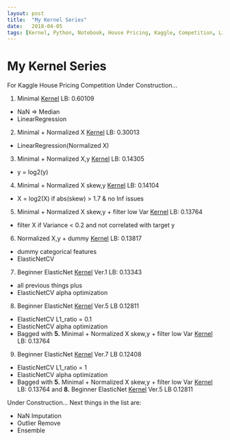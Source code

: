 ```yaml
---
layout: post
title:  "My Kernel Series"
date:   2018-04-05
tags: [Kernel, Python, Notebook, House Pricing, Kaggle, Competition, Linear Regression]
---
```


# My Kernel Series
For Kaggle House Pricing Competition
Under Construction...

1. Minimal [Kernel](https://www.kaggle.com/mineshjethva/let-s-do-the-minimal) LB: 0.60109
  * NaN =&gt; Median
  * LinearRegression

2. Minimal + Normalized X [Kernel](https://www.kaggle.com/mineshjethva/the-minimal-normalize-x) LB: 0.30013
  * LinearRegression(Normalized X)

3. Minimal + Normalized X,y [Kernel](https://www.kaggle.com/mineshjethva/the-minimal-normalize-x-y) LB: 0.14305
  * y = log2(y)

4. Minimal + Normalized X skew,y [Kernel](https://www.kaggle.com/mineshjethva/the-minimal-normalize-x-skew-y) LB: 0.14104
  * X = log2(X) if abs(skew) &gt; 1.7 &amp; no Inf issues

5. Minimal + Normalized X skew,y + filter low Var [Kernel](https://www.kaggle.com/mineshjethva/the-minimal-normalize-x-skew-y-exploratory) LB: 0.13764
  * filter X if Variance &lt; 0.2 and not correlated with target y

6. Normalized X,y + dummy [Kernel](https://www.kaggle.com/mineshjethva/the-minimal-normalize-x-skew-y-categoricals) LB: 0.13817
  * dummy categorical features
  * ElasticNetCV

7.  Beginner ElasticNet [Kernel](https://www.kaggle.com/mineshjethva/beginner-elasticnet) Ver.1 LB: 0.13343
 * all previous things plus  
 * ElasticNetCV alpha optimization

8. Beginner ElasticNet [Kernel](https://www.kaggle.com/mineshjethva/beginner-elasticnet) Ver.5 LB 0.12811
 * ElasticNetCV L1_ratio = 0.1
 * ElasticNetCV alpha optimization
 * Bagged with **5.** Minimal + Normalized X skew,y + filter low Var [Kernel](https://www.kaggle.com/mineshjethva/the-minimal-normalize-x-skew-y-exploratory) LB: 0.13764

9. Beginner ElasticNet [Kernel](https://www.kaggle.com/mineshjethva/beginner-elasticnet) Ver.7 LB 0.12408
 * ElasticNetCV L1_ratio = 1
 * ElasticNetCV alpha optimization
 * Bagged with **5.** Minimal + Normalized X skew,y + filter low Var [Kernel](https://www.kaggle.com/mineshjethva/the-minimal-normalize-x-skew-y-exploratory) LB: 0.13764 and **8.** Beginner ElasticNet [Kernel](https://www.kaggle.com/mineshjethva/beginner-elasticnet) Ver.5 LB 0.12811


Under Construction...
Next things in the list are:

 * NaN Imputation
 * Outlier Remove
 * Ensemble
